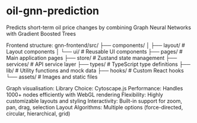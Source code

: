 # oil-gnn-prediction
Predicts short-term oil price changes by combining Graph Neural Networks with Gradient Boosted Trees

Frontend structure:
gnn-frontend/src/
├── components/
│   ├── layout/          # Layout components
│   └── ui/              # Reusable UI components
├── pages/               # Main application pages
├── store/               # Zustand state management
├── services/            # API service layer
├── types/               # TypeScript type definitions
├── lib/                 # Utility functions and mock data
├── hooks/               # Custom React hooks
└── assets/              # Images and static files

Graph visualisation:
Library Choice: Cytoscape.js
Performance: Handles 1000+ nodes efficiently with WebGL rendering
Flexibility: Highly customizable layouts and styling
Interactivity: Built-in support for zoom, pan, drag, selection
Layout Algorithms: Multiple options (force-directed, circular, hierarchical, grid)